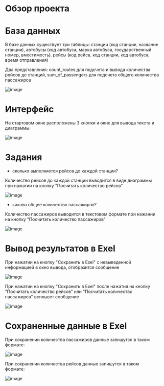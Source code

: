 # Обзор проекта


# База данных

В базе данных существует три таблицы: станции (код станции, название станции), автобусы (код автобуса, марка автобуса, государственный номер, вместимость), рейсы (код рейса, код станции, код автобуса, время отправления)

Два представления: count_routes для подсчета и вывода количества рейсов до станций, sum_of_passengers для подсчета общего количества пассажиров

![image](https://github.com/user-attachments/assets/9988947c-7dd3-4b5a-85d4-3a9a8cd64e0e)


# Интерфейс

На стартовом окне расположены 3 кнопки и окно для вывода текста и диаграммы

![image](https://github.com/user-attachments/assets/d4e3a8a6-cfe8-4b5b-bd26-a3c845a7ef7f)


# Задания


- сколько выполняется рейсов до каждой станции?

Количество рейсов до каждой станции выводится в виде диаграммы при нажатии на кнопку "Посчитать количество рейсов"

![image](https://github.com/user-attachments/assets/526d85e2-62be-4cd9-ab86-2ec5b38d58d9)


- каково общее количество пассажиров?

Количество пассажиров выводится в текстовом формате при нажании на кнопку "Посчитать количество пассажиров"

![image](https://github.com/user-attachments/assets/80c237a1-91c8-4437-b69c-c2329d75adbb)


# Вывод результатов в Exel

При нажатии на кнопку "Сохранить в Exel" с невыведенной информацией в окно вывода, отобразится сообщение

![image](https://github.com/user-attachments/assets/075989c9-528c-44f3-b281-3eb0dfb7e08d)

При нажатии на кнопку "Сохранить в Exel" после нажатия на кнопку "Посчитать количество рейсов" или "Посчитать количество пассажиров" всплывет сообщение

![image](https://github.com/user-attachments/assets/d45b65f7-7dac-4fff-a79a-44987de7c228)


# Сохраненные данные в Exel 

При сохранении количества пассажиров данные запишутся в таком формате:

![image](https://github.com/user-attachments/assets/f389c3b1-6808-4cb4-98c3-9de0ddbf50a5)


При сохранении количества рейсов данные запишутся в таком формате:

![image](https://github.com/user-attachments/assets/2cce1520-c313-4e0a-87ad-2089899b852d)

